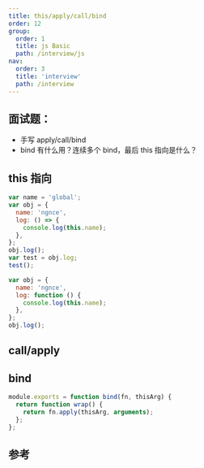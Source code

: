 ```yaml
---
title: this/apply/call/bind
order: 12
group:
  order: 1
  title: js Basic
  path: /interview/js
nav:
  order: 3
  title: 'interview'
  path: /interview
---
```


## 面试题：

- 手写 apply/call/bind
- bind 有什么用？连续多个 bind，最后 this 指向是什么？

## this 指向

```js
var name = 'global';
var obj = {
  name: 'ngnce',
  log: () => {
    console.log(this.name);
  },
};
obj.log();
var test = obj.log;
test();

var obj = {
  name: 'ngnce',
  log: function () {
    console.log(this.name);
  },
};
obj.log();
```

## call/apply

## bind

```js
module.exports = function bind(fn, thisArg) {
  return function wrap() {
    return fn.apply(thisArg, arguments);
  };
};
```

## 参考
